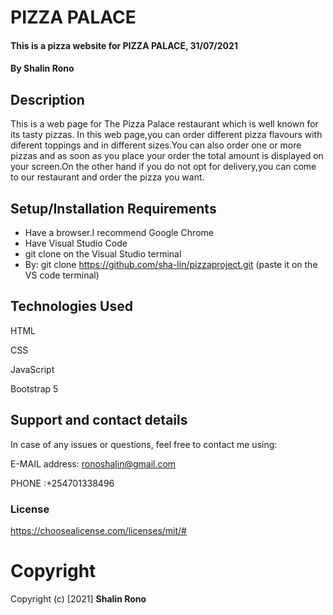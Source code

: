  # PIZZA PALACE
#### This is a pizza website for PIZZA PALACE, 31/07/2021
#### By **Shalin Rono**
## Description
This is a web page for The Pizza Palace restaurant which is well known for its tasty pizzas. In this web page,you can order different pizza flavours with diferent toppings and in different sizes.You can also order one or more pizzas and as soon as you place your order the total amount is displayed on your screen.On the other hand if you do not opt for delivery,you can come to our restaurant and order the pizza you want.
## Setup/Installation Requirements
* Have a browser.I recommend Google Chrome
* Have Visual Studio Code
* git clone on the Visual Studio terminal
* By: git clone https://github.com/sha-lin/pizzaproject.git (paste it on the VS code terminal)
## Technologies Used

HTML

CSS

JavaScript

Bootstrap 5

## Support and contact details
In case of any issues or questions, feel free to contact me using:

E-MAIL address: ronoshalin@gmail.com

PHONE :+254701338496

### **License**
https://choosealicense.com/licenses/mit/#
# **Copyright**
Copyright (c) [2021] **Shalin Rono**
